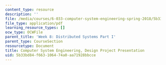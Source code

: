 ```yaml
---
content_type: resource
description: ''
file: /media/courses/6-033-computer-system-engineering-spring-2018/5b33bd84f663106474a0aa71928bbcce_MIT6_033S18dp_pres.pdf
file_type: application/pdf
learning_resource_types: []
ocw_type: OCWFile
parent_title: 'Week 8: Distributed Systems Part I'
parent_type: CourseSection
resourcetype: Document
title: Computer System Engineering, Design Project Presentation
uid: 5b33bd84-f663-1064-74a0-aa71928bbcce
---
```

